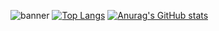 ![banner](https://user-images.githubusercontent.com/75189508/183313840-fbca3224-364c-4014-b5d5-7b5798330f06.png)
[![Top Langs](https://github-readme-stats.vercel.app/api/top-langs/?username=realTristan&langs_count=8)](https://github.com/realTristan/github-readme-stats)
[![Anurag's GitHub stats](https://github-readme-stats.vercel.app/api?username=realTristan)](https://github.com/realTristan/github-readme-stats)
